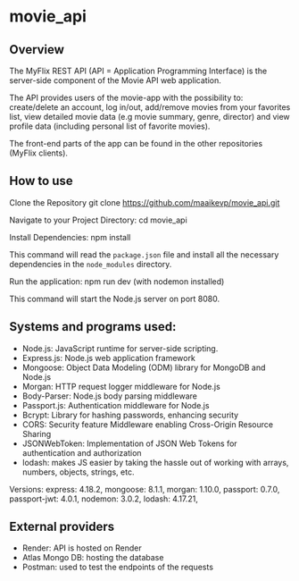 # movie_api

## Overview

The MyFlix REST API (API = Application Programming Interface) is the server-side component of the Movie API web application. 

The API provides users of the movie-app with the possibility to: create/delete an account, log in/out, add/remove movies from your favorites list, view detailed movie data (e.g movie summary, genre, director) and view profile data (including personal list of favorite movies). 

The front-end parts of the app can be found in the other repositories (MyFlix clients).


## How to use

Clone the Repository
git clone https://github.com/maaikevp/movie_api.git

Navigate to your Project Directory:
cd movie_api

Install Dependencies:
npm install

This command will read the `package.json` file and install all the necessary dependencies in the `node_modules` directory.

Run the application:
npm run dev (with nodemon installed)

This command will start the Node.js server on port 8080.


## Systems and programs used:

* Node.js: JavaScript runtime for server-side scripting.
* Express.js: Node.js web application framework
* Mongoose: Object Data Modeling (ODM) library for MongoDB and Node.js
* Morgan: HTTP request logger middleware for Node.js
* Body-Parser: Node.js body parsing middleware
* Passport.js: Authentication middleware for Node.js
* Bcrypt: Library for hashing passwords, enhancing security
* CORS: Security feature Middleware enabling Cross-Origin Resource Sharing 
* JSONWebToken: Implementation of JSON Web Tokens for authentication and authorization
* lodash: makes JS easier by taking the hassle out of working with arrays, numbers, objects, strings, etc.


Versions:
express: 4.18.2, mongoose: 8.1.1, morgan: 1.10.0, passport: 0.7.0, passport-jwt: 4.0.1, nodemon: 3.0.2,  lodash: 4.17.21, 


## External providers

* Render: API is hosted on Render
* Atlas Mongo DB: hosting the database
* Postman: used to test the endpoints of the requests